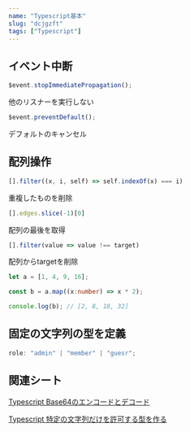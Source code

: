 ```yaml
---
name: "Typescript基本"
slug: "dcjgzft"
tags: ["Typescript"]
---
```



## イベント中断

```typescript
$event.stopImmediatePropagation();
```

他のリスナーを実行しない

```typescript
$event.preventDefault();
```

デフォルトのキャンセル


## 配列操作

```typescript
[].filter((x, i, self) => self.indexOf(x) === i)
```

重複したものを削除

```typescript
[].edges.slice(-1)[0]
```

配列の最後を取得

```typescript
[].filter(value => value !== target)
```

配列からtargetを削除

```typescript
let a = [1, 4, 9, 16];

const b = a.map((x:number) => x * 2);

console.log(b); // [2, 8, 18, 32]
```


## 固定の文字列の型を定義

```typescript
role: "admin" | "member" | "guesr";
```


## 関連シート

[Typescript Base64のエンコードとデコード](https://hackersheet.com/lbbxcpx/sheets/bvtrkwt)

[Typescript 特定の文字列だけを許可する型を作る](https://hackersheet.com/lbbxcpx/sheets/rvwtqcm)

